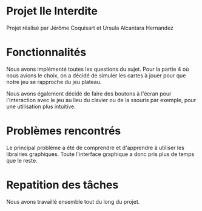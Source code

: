 # Projet Ile Interdite

Projet réalisé par Jérôme Coquisart et Ursula Alcantara Hernandez

# Fonctionnalités

Nous avons implémenté toutes les questions du sujet. Pour la partie 4 où nous avions le choix, on a décidé de simuler les cartes à jouer pour que notre jeu se rapproche du jeu plateau.

Nous avons également décidé de faire des boutons à l'écran pour l'interaction avec le jeu au lieu du clavier ou de la ssouris par exemple, pour une utilisation plus intuitive.

# Problèmes rencontrés

Le principal problème a été de comprendre et d'apprendre à utiliser les librairies graphiques. Toute l'interface graphique a donc pris plus de temps que le reste.

# Repatition des tâches

Nous avons travaillé ensemble tout du long du projet.
